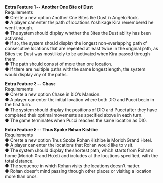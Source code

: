 **Extra Feature 1 -- Another One Bite of Dust**<br>
Requirements<br>
● Create a new option Another One Bites the Dust in Angelo Rock.<br>
● A player can enter the path of locations Yoshikage Kira remembered he went through.<br>
● The system should display whether the Bites the Dust ability has been activated.<br>
● If so, the system should display the longest non-overlapping path of consecutive locations that are repeated at least twice in the original path, as Bites the Dust was most likely to be activated when Kira passed through them.<br>
● The path should consist of more than one location.<br>
● If there are multiple paths with the same longest length, the system would display any of the paths. <br>

**Extra Feature 3 -- Chase**<br>
Requirements<br>
● Create a new option Chase in DIO’s Mansion.<br>
● A player can enter the initial location where both DIO and Pucci begin in the first turn.<br>
● The system should display the positions of DIO and Pucci after they have completed their optimal movements as specified above in each turn.<br>
● The game terminates when Pucci reaches the same location as DIO.<br>

**Extra Feature 8 -- Thus Spoke Rohan Kishibe**<br>
Requirements<br>
● Create a new option Thus Spoke Rohan Kishibe in Morioh Grand Hotel.<br>
● A player can enter the locations that Rohan would like to visit.<br>
● The system should display the shortest path, which starts from Rohan’s home (Morioh Grand Hotel) and includes all the locations specified, with the total distance.<br>
● The sequence in which Rohan visits the locations doesn’t matter.<br>
● Rohan doesn’t mind passing through other places or visiting a location more than once.<br>
